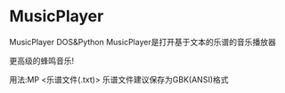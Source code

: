 # MusicPlayer
MusicPlayer DOS&amp;Python
MusicPlayer是打开基于文本的乐谱的音乐播放器

更高级的蜂鸣音乐!

用法:MP <乐谱文件(.txt)>
乐谱文件建议保存为GBK(ANSI)格式
